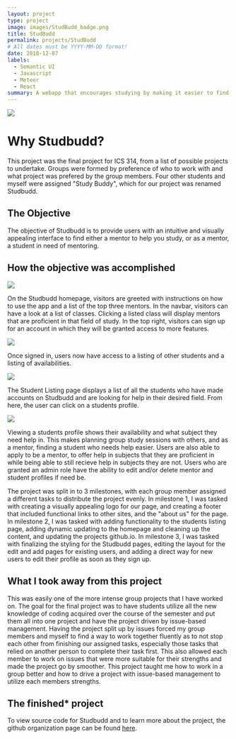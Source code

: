 ```yaml
---
layout: project
type: project
image: images/StudBudd_badge.png
title: StudBudd
permalink: projects/StudBudd
# All dates must be YYYY-MM-DD format!
date: 2018-12-07
labels:
  - Semantic UI
  - Javascript
  - Meteor
  - React
summary: A webapp that encourages studying by making it easier to find a mentor or other people to study with.
---
```

<img class="ui image" src="{{ site.baseurl }}/images/StudBudd2.png">

# Why Studbudd?

This project was the final project for ICS 314, from a list of possible projects to undertake. Groups were formed by preference of who to work with and what project was prefered by the group members. Four other students and myself were assigned "Study Buddy", which for our project was renamed Studbudd.

## The Objective

The objective of Studbudd is to provide users with an intuitive and visually appealing interface to find either a mentor to help you study, or as a mentor, a student in need of mentoring.

## How the objective was accomplished

<img class="ui image" src="{{ site.baseurl }}/images/Github_Homepage.png">

On the Studbudd homepage, visitors are greeted with instructions on how to use the app and a list of the top three mentors. In the navbar, visitors can have a look at a list of classes. Clicking a listed class will display mentors that are proficient in that field of study. In the top right, visitors can sign up for an account in which they will be granted access to more features. 

<img class="ui image" src="{{ site.baseurl }}/images/User_hp.png">

Once signed in, users now have access to a listing of other students and a listing of availabilities. 

<img class="ui image" src="{{ site.baseurl }}/images/User_CL.png">

The Student Listing page displays a list of all the students who have made accounts on Studbudd and are looking for help in their desired field. From here, the user can click on a students profile.

<img class="ui image" src="{{ site.baseurl }}/images/User_Profile.png">

Viewing a students profile shows their availability and what subject they need help in. This makes planning group study sessions with others, and as a mentor, finding a student who needs help easier. Users are also able to apply to be a mentor, to offer help in subjects that they are proficient in while being able to still recieve help in subjects they are not. Users who are granted an admin role have the ability to edit and/or delete mentor and student profiles if need be. 

The project was split in to 3 milestones, with each group member assigned a different tasks to distribute the project evenly. In milestone 1, I was tasked with creating a visually appealing logo for our page, and creating a footer that included functional links to other sites, and the "about us" for the page. In milestone 2, I was tasked with adding functionality to the students listing page, adding dynamic updating to the homepage and cleaning up the content, and updating the projects github.io. In milestone 3, I was tasked with finalizing the styling for the Studbudd pages, editing the layout for the edit and add pages for existing users, and adding a direct way for new users to edit their profile as soon as they sign up. 

## What I took away from this project

This was easily one of the more intense group projects that I have worked on. The goal for the final project was to have students utilize all the new knowledge of coding acquired over the course of the semester and put them all into one project and have the project driven by issue-based management. Having the project split up by issues forced my group members and myself to find a way to work together fluently as to not stop each other from finishing our assigned tasks, especially those tasks that relied on another person to complete their task first. This also allowed each member to work on issues that were more suitable for their strengths and made the project go by smoother. This project taught me how to work in a group better and how to drive a project with issue-based management to utilize each members strengths. 

## The finished* project

To view source code for Studbudd and to learn more about the project, the github organization page can be found [here](https://studbudd.github.io/).



